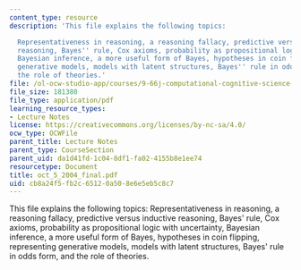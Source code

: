 ```yaml
---
content_type: resource
description: 'This file explains the following topics:

  Representativeness in reasoning, a reasoning fallacy, predictive versus inductive
  reasoning, Bayes'' rule, Cox axioms, probability as propositional logic with uncertainty,
  Bayesian inference, a more useful form of Bayes, hypotheses in coin flipping, representing
  generative models, models with latent structures, Bayes'' rule in odds form, and
  the role of theories.'
file: /ol-ocw-studio-app/courses/9-66j-computational-cognitive-science-fall-2004/cb8a24f5fb2c65120a508e6e5eb5c8c7_oct_5_2004_final.pdf
file_size: 181380
file_type: application/pdf
learning_resource_types:
- Lecture Notes
license: https://creativecommons.org/licenses/by-nc-sa/4.0/
ocw_type: OCWFile
parent_title: Lecture Notes
parent_type: CourseSection
parent_uid: da1d41fd-1c04-8df1-fa02-4155b8e1ee74
resourcetype: Document
title: oct_5_2004_final.pdf
uid: cb8a24f5-fb2c-6512-0a50-8e6e5eb5c8c7
---
```

This file explains the following topics:
Representativeness in reasoning, a reasoning fallacy, predictive versus inductive reasoning, Bayes' rule, Cox axioms, probability as propositional logic with uncertainty, Bayesian inference, a more useful form of Bayes, hypotheses in coin flipping, representing generative models, models with latent structures, Bayes' rule in odds form, and the role of theories.